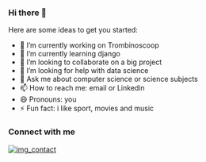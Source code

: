 ### Hi there 👋

Here are some ideas to get you started:

- 🔭 I’m currently working on Trombinoscoop
- 🌱 I’m currently learning django
- 👯 I’m looking to collaborate on a big project
- 🤔 I’m looking for help with data science
- 💬 Ask me about computer science or science subjects 
- 📫 How to reach me: email or Linkedin
- 😄 Pronouns: you
- ⚡ Fun fact: i like sport, movies and music

### Connect with me

[![img_contact](./img/linkedin-dark.svg)](https://www.linkedin.com/in/serge-ongolo-258202270)
